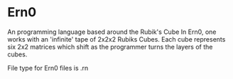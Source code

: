 # Ern0
An programming language based around the Rubik's Cube
In Ern0, one works with an 'infinite' tape of 2x2x2 Rubiks Cubes.
Each cube represents six 2x2 matrices which shift as the programmer turns the layers of the cubes.

File type for Ern0 files is .rn
